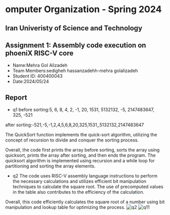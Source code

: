 omputer Organization - Spring 2024
==============================================================
## Iran Univeristy of Science and Technology
## Assignment 1: Assembly code execution on phoeniX RISC-V core

- Name:Mehra Gol Alizadeh
- Team Members:sedigheh hassanzadehh-mehra golalizadeh
- Student ID: 400400043
- Date:2024/05/24

## Report

- q1
before sorting:5, 6, 8, 4, 2, -1, 20, 1531, 5132132, -5, 2147483647, 325, -521

after sorting:-521,-5,-1,2,4,5,6,8,20,325,1531,,5132132,2147483647

The QuickSort function implements the quick-sort algorithm, utilizing the concept of recursion to divide and conquer the sorting process.

Overall, the code first prints the array before sorting, sorts the array using quicksort, prints the array after sorting, and then ends the program. The quicksort algorithm is implemented using recursion and a while loop for partitioning and sorting the array elements.

- q2
The code uses RISC-V assembly language instructions to perform the necessary calculations and utilizes efficient bit manipulation techniques to calculate the square root. The use of precomputed values in the table also contributes to the efficiency of the calculation.

Overall, this code efficiently calculates the square root of a number using bit manipulation and lookup table for optimizing the process.
![q2](https://github.com/mehraaaa/phoeniX-mehra/assets/159551279/735fa200-9b3c-4f25-ba78-492ff7266d27)
![q11](https://github.com/mehraaaa/phoeniX-mehra/assets/159551279/953c870e-75d9-41b3-bf14-135ffe1e5edb)
